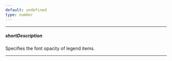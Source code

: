 ```yaml
---
default: undefined
type: number
---
```

---
##### shortDescription
Specifies the font opacity of legend items.

---
